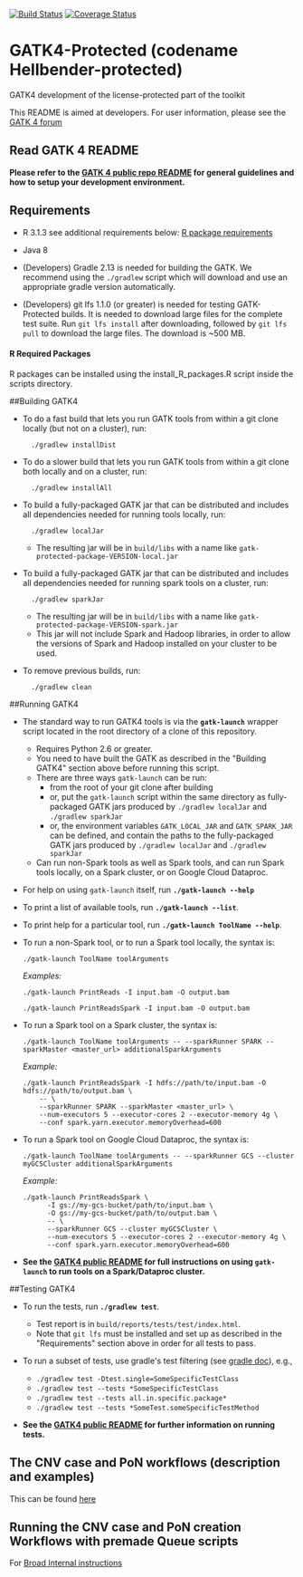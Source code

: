 [![Build Status](https://travis-ci.org/broadinstitute/gatk-protected.svg?branch=master)](https://travis-ci.org/broadinstitute/gatk-protected)
[![Coverage Status](https://coveralls.io/repos/broadinstitute/gatk-protected/badge.svg?branch=master&service=github)](https://coveralls.io/github/broadinstitute/gatk-protected?branch=master)

GATK4-Protected (codename Hellbender-protected)
===============================================

GATK4 development of the license-protected part of the toolkit

This README is aimed at developers.  For user information, please see the [GATK 4 forum](http://gatkforums.broadinstitute.org/gatk/categories/gatk-4-alpha)

Read GATK 4 README
------------------------

**Please refer to the [GATK 4 public repo README](https://github.com/broadinstitute/hellbender/blob/master/README.md) for general guidelines and how to setup your development environment.**

Requirements
------------
* R 3.1.3 see additional requirements below: [R package requirements](#r-required-packages)

* Java 8

* (Developers) Gradle 2.13 is needed for building the GATK. We recommend using the `./gradlew` script which will
download and use an appropriate gradle version automatically.

* (Developers) git lfs 1.1.0 (or greater) is needed for testing GATK-Protected builds.  It is needed to download large files for the complete test suite. Run ``git lfs install`` after downloading, followed by ``git lfs pull`` to download the large files. The download is ~500 MB.

#### R Required Packages
R packages can be installed using the install_R_packages.R script inside the scripts directory.

##Building GATK4

* To do a fast build that lets you run GATK tools from within a git clone locally (but not on a cluster), run:
        
        ./gradlew installDist
        
* To do a slower build that lets you run GATK tools from within a git clone both locally and on a cluster, run:

        ./gradlew installAll
     
* To build a fully-packaged GATK jar that can be distributed and includes all dependencies needed for running tools locally, run:

        ./gradlew localJar
        
    * The resulting jar will be in `build/libs` with a name like `gatk-protected-package-VERSION-local.jar`
    
* To build a fully-packaged GATK jar that can be distributed and includes all dependencies needed for running spark tools on a cluster, run:

        ./gradlew sparkJar
        
    * The resulting jar will be in `build/libs` with a name like `gatk-protected-package-VERSION-spark.jar`
    * This jar will not include Spark and Hadoop libraries, in order to allow the versions of Spark and Hadoop installed on your cluster to be used.

* To remove previous builds, run: 

        ./gradlew clean
        
##Running GATK4

* The standard way to run GATK4 tools is via the **`gatk-launch`** wrapper script located in the root directory of a clone of this repository.
    * Requires Python 2.6 or greater.
    * You need to have built the GATK as described in the "Building GATK4" section above before running this script.
    * There are three ways `gatk-launch` can be run:
        * from the root of your git clone after building
        * or, put the `gatk-launch` script within the same directory as fully-packaged GATK jars produced by `./gradlew localJar` and `./gradlew sparkJar`
        * or, the environment variables `GATK_LOCAL_JAR` and `GATK_SPARK_JAR` can be defined, and contain the paths to the fully-packaged GATK jars produced by `./gradlew localJar` and `./gradlew sparkJar` 
    * Can run non-Spark tools as well as Spark tools, and can run Spark tools locally, on a Spark cluster, or on Google Cloud Dataproc.

* For help on using `gatk-launch` itself, run **`./gatk-launch --help`**

* To print a list of available tools, run **`./gatk-launch --list`**.

* To print help for a particular tool, run **`./gatk-launch ToolName --help`**.

* To run a non-Spark tool, or to run a Spark tool locally, the syntax is:
    ```
    ./gatk-launch ToolName toolArguments
    ```
    *Examples:*
    ```
    ./gatk-launch PrintReads -I input.bam -O output.bam

    ./gatk-launch PrintReadsSpark -I input.bam -O output.bam
    ```

* To run a Spark tool on a Spark cluster, the syntax is:
    ```
    ./gatk-launch ToolName toolArguments -- --sparkRunner SPARK --sparkMaster <master_url> additionalSparkArguments
    ```
    *Example:*
    ```
    ./gatk-launch PrintReadsSpark -I hdfs://path/to/input.bam -O hdfs://path/to/output.bam \
        -- \
        --sparkRunner SPARK --sparkMaster <master_url> \
        --num-executors 5 --executor-cores 2 --executor-memory 4g \
        --conf spark.yarn.executor.memoryOverhead=600
    ```

* To run a Spark tool on Google Cloud Dataproc, the syntax is:
    ```
    ./gatk-launch ToolName toolArguments -- --sparkRunner GCS --cluster myGCSCluster additionalSparkArguments
    ```
    *Example:*
    ```
    ./gatk-launch PrintReadsSpark \
          -I gs://my-gcs-bucket/path/to/input.bam \
          -O gs://my-gcs-bucket/path/to/output.bam \
          -- \
          --sparkRunner GCS --cluster myGCSCluster \
          --num-executors 5 --executor-cores 2 --executor-memory 4g \
          --conf spark.yarn.executor.memoryOverhead=600
    ```
    
* **See the [GATK4 public README](https://github.com/broadinstitute/hellbender/blob/master/README.md) for full instructions on using `gatk-launch` to run tools on a Spark/Dataproc cluster.**

##Testing GATK4

* To run the tests, run **`./gradlew test`**.
    * Test report is in `build/reports/tests/test/index.html`. 
    * Note that `git lfs` must be installed and set up as described in the "Requirements" section above
      in order for all tests to pass.

* To run a subset of tests, use gradle's test filtering (see [gradle doc](https://docs.gradle.org/current/userguide/java_plugin.html)), e.g.,
    * `./gradlew test -Dtest.single=SomeSpecificTestClass`
    * `./gradlew test --tests *SomeSpecificTestClass`
    * `./gradlew test --tests all.in.specific.package*`
    * `./gradlew test --tests *SomeTest.someSpecificTestMethod`

* **See the [GATK4 public README](https://github.com/broadinstitute/hellbender/blob/master/README.md) for further information on running tests.**

The CNV case and PoN workflows (description and examples)
---------------------------------------------------------

This can be found [here](http://gatkforums.broadinstitute.org/gatk/discussion/6791/description-and-examples-of-the-steps-in-the-cnv-case-and-cnv-pon-creation-workflows)


Running the CNV case and PoN creation Workflows with premade Queue scripts
--------------------------------------------------------------------------

For [Broad Internal instructions](http://gatkforums.broadinstitute.org/gatk/discussion/6786/howto-run-gatk-cnv-using-premade-queue-scripts-broad-internal)

